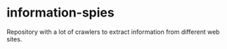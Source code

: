 # information-spies
Repository with a lot of crawlers to extract information from different web sites.

